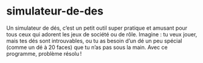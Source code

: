 # simulateur-de-des
Un simulateur de dés, c’est un petit outil super pratique et amusant pour tous ceux qui adorent les jeux de société ou de rôle. Imagine : tu veux jouer, mais tes dés sont introuvables, ou tu as besoin d’un dé un peu spécial (comme un dé à 20 faces) que tu n’as pas sous la main. Avec ce programme, problème résolu !
